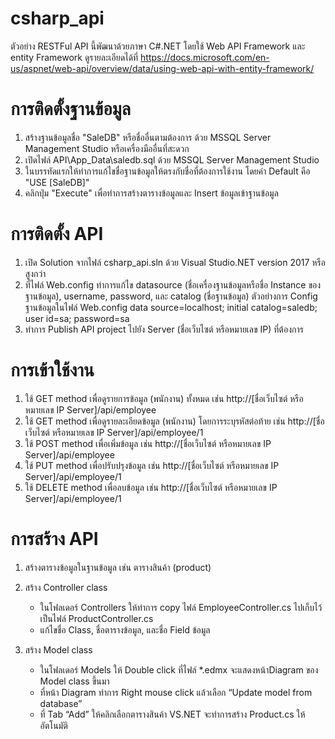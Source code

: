 # csharp_api
ตัวอย่าง RESTFul API นี้พัฒนาด้วยภาษา C#.NET
โดยใช้ Web API Framework และ entity Framework
ดูรายละเอียดได้ที่ https://docs.microsoft.com/en-us/aspnet/web-api/overview/data/using-web-api-with-entity-framework/

# การติดตั้งฐานข้อมูล
1. สร้างฐานข้อมูลชื่อ "SaleDB" หรือชื่ออื่นตามต้องการ ด้วย MSSQL Server Management Studio หรือเครื่องมืออื่นที่สะดวก
2. เปิดไฟล์ API\App_Data\saledb.sql ด้วย MSSQL Server Management Studio
3. ในบรรทัดแรกให้ทำการแก้ไขชื่อฐานข้อมูลให้ตรงกับชื่อที่ต้องการใช้งาน โดยค่า Default คือ "USE [SaleDB]"
4. คลิกปุ่ม "Execute" เพื่อทำการสร้างตารางข้อมูลและ Insert ข้อมูลเข้าฐานข้อมูล


# การติดตั้ง API
1. เปิด Solution จากไฟล์ csharp_api.sln ด้วย Visual Studio.NET version 2017 หรือสูงกว่า 
2. ที่ไฟล์ Web.config ทำการแก้ไข datasource (ชื่อเครื่องฐานข้อมูลหรือชื่อ Instance ของฐานข้อมูล), username, password, และ catalog (ชื่อฐานข้อมูล) 
   ตัวอย่างการ Config ฐานข้อมูลในไฟล์ Web.config
            data source=localhost;
            initial catalog=saledb;
            user id=sa;
            password=sa
3. ทำการ Publish API project ไปยัง Server (ชื่อเว็บไซต์ หรือหมายเลข IP) ที่ต้องการ

# การเข้าใช้งาน 
1. ใช้ GET method เพื่อดูรายการข้อมูล (พนักงาน) ทั้งหมด
   เช่น http://[ชื่อเว็บไซต์ หรือหมายเลข IP Server]/api/employee
2. ใช้ GET method เพื่อดูรายละเอียดข้อมูล (พนักงาน) โดยการระบุรหัสต่อท้าย 
   เช่น  http://[ชื่อเว็บไซต์ หรือหมายเลข IP Server]/api/employee/1
3. ใช้ POST method เพื่อเพิ่มข้อมูล
    เช่น http://[ชื่อเว็บไซต์ หรือหมายเลข IP Server]/api/employee
4. ใช้ PUT method เพื่อปรับปรุงข้อมูล
    เช่น http://[ชื่อเว็บไซต์ หรือหมายเลข IP Server]/api/employee/1  
5. ใช้ DELETE method เพื่อลบข้อมูล
    เช่น http://[ชื่อเว็บไซต์ หรือหมายเลข IP Server]/api/employee/1


# การสร้าง API
1. สร้างตารางข้อมูลในฐานข้อมูล เช่น ตารางสินค้า (product)
2. สร้าง Controller class 
   - ในโฟลเดอร์ Controllers ให้ทำการ copy ไฟล์ EmployeeController.cs
     ไปเก็บไว้เป็นไฟล์ ProductController.cs
   - แก้ไขชื่อ Class, ชื่อตารางข้อมูล, และชื่อ Field ข้อมูล
 
3. สร้าง Model class
   - ในโฟลเดอร์ Models ให้ Double click ที่ไฟล์ *.edmx จะแสดงหน้าDiagram ของ Model class ขึ้นมา
   - ที่หน้า Diagram ทำการ Right mouse click แล้วเลือก “Update model from database”  
   - ที่ Tab “Add” ให้คลิกเลือกตารางสินค้า VS.NET จะทำการสร้าง Product.cs ให้อัตโนมัติ 

